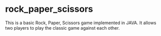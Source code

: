 # rock_paper_scissors
This is a basic Rock, Paper, Scissors game implemented in JAVA. It allows two players to play the classic game against each other.
